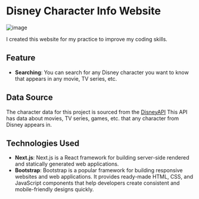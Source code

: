 # Disney Character Info Website

![image](https://github.com/newweww/portfolio/assets/154038750/3694bd9a-7ed0-4a9e-b9d6-49785df2fc18)

I created this website for my practice to improve my coding skills.

## Feature
* **Searching**: You can search for any Disney character you want to know that appears in any movie, TV series, etc.

## Data Source
The character data for this project is sourced from the [DisneyAPI](https://disneyapi.dev/about/) This API has data about movies, TV series, games, etc. that any character from Disney appears in.

## Technologies Used
* **Next.js**: Next.js is a React framework for building server-side rendered and statically generated web applications.
* **Bootstrap**: Bootstrap is a popular framework for building responsive websites and web applications. It provides ready-made HTML, CSS, and JavaScript components that help developers create consistent and mobile-friendly designs quickly.

